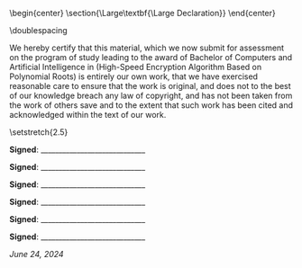 \begin{center}
\section{\Large\textbf{\Large Declaration}}
\end{center}

\doublespacing

We hereby certify that this material, which we now submit for assessment on the program of study leading to the award of Bachelor of Computers and Artificial Intelligence in (High-Speed Encryption Algorithm Based on Polynomial Roots) is entirely our own work, that we have exercised reasonable care to ensure that the work is original, and does not to the best of our knowledge breach any law of copyright, and has not been taken from the work of others save and to the extent that such work has been cited and acknowledged within the text of our work.

\setstretch{2.5}

**Signed**: _____________________________

**Signed**: _____________________________

**Signed**: _____________________________

**Signed**: _____________________________

**Signed**: _____________________________

**Signed**: _____________________________

*June 24, 2024*
